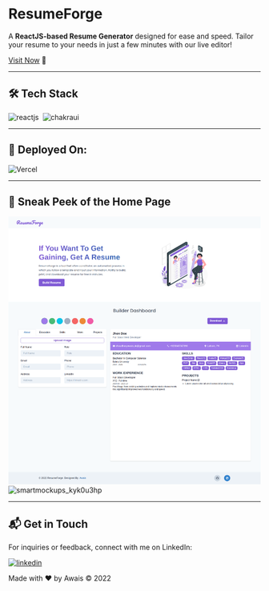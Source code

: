# ResumeForge

A **ReactJS-based Resume Generator** designed for ease and speed. Tailor your resume to your needs in just a few minutes with our live editor!

[Visit Now](https://resume-forge-omega.vercel.app/) 🚀

---

## 🛠️ Tech Stack

![reactjs](https://img.shields.io/badge/React-20232A?style=for-the-badge&logo=react&logoColor=61DAFB)&nbsp;
![chakraui](https://img.shields.io/badge/Chakra--UI-319795?style=for-the-badge&logo=chakra-ui&logoColor=white)&nbsp;

---

## 🚀 Deployed On:

![Vercel](https://img.shields.io/badge/Vercel-000000?style=for-the-badge&logo=vercel&logoColor=white)

---

## 🎨 Sneak Peek of the Home Page

![screencapture-resumeforge](/public/screencapture-resumeforge.png)
![smartmockups_kyk0u3hp](https://user-images.githubusercontent.com/64949957/159115313-ae8bf72c-2a79-425d-8520-32b6ba3e0fcf.jpg)

---

## 📬 Get in Touch

For inquiries or feedback, connect with me on LinkedIn:

[![linkedin](https://img.shields.io/badge/LinkedIn-0077B5?style=for-the-badge&logo=linkedin&logoColor=white)](https://www.linkedin.com/in/muhammadawaischaudhary)

Made with ❤️ by Awais © 2022
